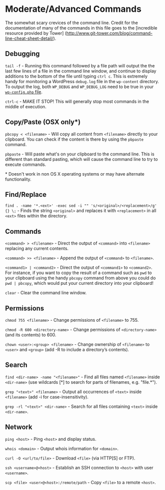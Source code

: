 Moderate/Advanced Commands
====

The somewhat scary crevices of the command line.
Credit for the documentation of many of the commands in this file goes to the [incredible resource provided by Tower]
(http://www.git-tower.com/blog/command-line-cheat-sheet-detail/).


Debugging
----

`tail -f` - Running this command followed by a file path will output the the last few lines of a file in the command line
window, and continue to display additions to the bottom of the file until typing `ctrl c`. This is extremely handy for
monitoring a WordPress `debug.log` file in the `wp-content` directory. To output the log, both `WP_DEBUG` and `WP_DEBUG_LOG`
need to be true in your [`wp-config.php` file](http://codex.wordpress.org/Editing_wp-config.php#Configure_Error_Logging).

`ctrl-c` - MAKE IT STOP! This will generally stop most commands in the middle of execution.

Copy/Paste (OSX only\*)
----

`pbcopy < <filename>` - Will copy all content from `<filename>` directly to your clipboard. You can check if the content
is there by using the `pbpaste` command.

`pbpaste` - Will paste what's on your clipboard to the command line. This is different than standard pasting, which will
cause the command line to try to execute commands.

\* Doesn't work in non OS X operating systems or may have alternate functionality.

Find/Replace
----

`find . -name '*.<ext>' -exec sed -i "" 's/<original>/<replacement>/g' {} \;` - Finds the string `<original>` and replaces
it with `<replacement>` in all `<ext>` files within the directory.

Commands
----

`<command> > <filename>` - Direct the output of `<command>` into `<filename>` replacing any current contents.

`<command> >> <filename>` - Append the output of `<command>` to `<filename>`.

`<command1> | <command2>` - Direct the output of `<command1>` to `<command2>`. For instance, if you want to copy the result
 of a command such as `pwd` to your clipboard using the handy `pbcopy` command from above you could do `pwd | pbcopy`,
 which would put your current directory into your clipboard!

`clear` - Clear the command line window.


Permissions
----

`chmod 755 <filename>` - Change permissions of `<filename>` to 755.

`chmod -R 600 <directory-name>` - Change permissions of `<directory-name>` (and
its contents) to 600.

`chown <user>:<group> <filename>` - Change ownership of `<filename>` to `<user>` and `<group>` (add -R to include a
directory’s contents).


Search
----

`find <dir-name> -name "<filename>"` - Find all files named `<filename>` inside `<dir-name>` (use wildcards [\*] to search
for parts of filenames, e.g. "file.*").

`grep "<text>" <filename>` - Output all occurrences of `<text>` inside `<filename>` (add -i for case-insensitivity).

`grep -rl "<text>" <dir-name>` - Search for all files containing `<text>` inside `<dir-name>`.


Network
----

`ping <host>` - Ping `<host>` and display status.

`whois <domain>` - Output whois information for `<domain>`.

`curl -O <url/to/file>` - Download `<file>` (via HTTP[S] or FTP).

`ssh <username>@<host>` - Establish an SSH connection to `<host>` with user `<username>`.

`scp <file> <user>@<host>:/remote/path` - Copy `<file>` to a remote `<host>`.
